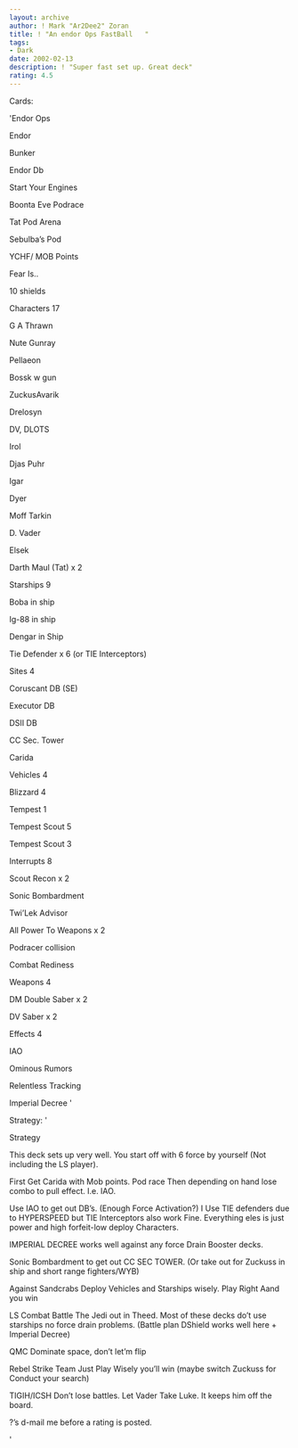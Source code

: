 ```yaml
---
layout: archive
author: ! Mark "Ar2Dee2" Zoran
title: ! "An endor Ops FastBall   "
tags:
- Dark
date: 2002-02-13
description: ! "Super fast set up. Great deck"
rating: 4.5
---
```

Cards: 

'Endor Ops

Endor

Bunker

Endor Db

Start Your Engines

Boonta Eve Podrace

Tat Pod Arena

Sebulba’s Pod

YCHF/ MOB Points

Fear Is..

10 shields


Characters 17

G A Thrawn

Nute Gunray

Pellaeon

Bossk w gun

ZuckusAvarik

Drelosyn

DV, DLOTS

Irol

Djas Puhr

Igar

Dyer

Moff Tarkin

D. Vader

Elsek

Darth Maul (Tat) x 2


Starships 9

Boba in ship

Ig-88 in ship

Dengar in Ship

Tie Defender x 6 (or TIE Interceptors)


Sites 4

Coruscant DB (SE)

Executor DB

DSII DB

CC Sec. Tower

Carida


Vehicles 4

Blizzard 4

Tempest 1

Tempest Scout 5

Tempest Scout 3


Interrupts 8

Scout Recon x 2

Sonic Bombardment

Twi’Lek Advisor

All Power To Weapons x 2

Podracer collision

Combat Rediness


Weapons 4

DM Double Saber x 2

DV Saber x 2


Effects 4

IAO

Ominous Rumors

Relentless Tracking

Imperial Decree '

Strategy: '

Strategy


This deck sets up very well. You start off with 6 force by yourself (Not including the LS player). 

First Get Carida with Mob points. Pod race Then depending on hand lose combo to pull effect. I.e. IAO.

Use IAO to get out DB’s. (Enough Force Activation?) I Use TIE defenders due to HYPERSPEED but TIE Interceptors also work Fine. Everything eles is just power and high forfeit-low deploy Characters.

IMPERIAL DECREE works well against any force Drain Booster decks.

Sonic Bombardment to get out CC SEC TOWER. (Or take out for Zuckuss in ship and short range fighters/WYB)


Against Sandcrabs Deploy Vehicles and Starships wisely. Play Right Aand you win


LS Combat Battle The Jedi out in Theed. Most of these decks do’t use starships no force drain problems. (Battle plan DShield works well here + Imperial Decree)


QMC Dominate space, don’t let’m flip


Rebel Strike Team Just Play Wisely you’ll win (maybe switch Zuckuss for Conduct your search) 


TIGIH/ICSH Don’t lose battles. Let Vader Take Luke. It keeps him off the board.


?’s d-mail me before a rating is posted.









'